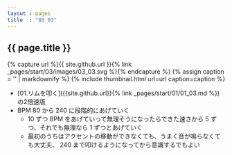 ```yaml
---
layout : pages
title  : "03_03"
---
```


## {{ page.title }}

{% capture url %}{{ site.github.url }}{% link _pages/start/03/images/03_03.svg %}{% endcapture %}
{% assign caption = '' | markdownify %}
{% include thumbnail.html url=url caption=caption %}


* [01.リムを叩く]({{site.github.url}}{% link _pages/start/01/01_03.md %}) の2倍速版
* BPM 80 から 240 に段階的にあげていく
  * 10 ずつ BPM をあげていって無理そうになったらできた速さから 5 ずつ、それでも無理なら 1 ずつとあげていく
  * 最初のうちはアクセントの移動ができなくても、うまく音が鳴らなくても大丈夫、 240 まで叩けるようになってから意識するでもよい